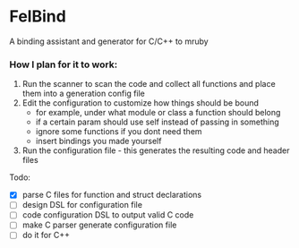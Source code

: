 # FelBind

A binding assistant and generator for C/C++ to mruby


### How I plan for it to work:

1. Run the scanner to scan the code and collect all functions and place them into a generation config file
2. Edit the configuration to customize how things should be bound
	- for example, under what module or class a function should belong
	- if a certain param should use self instead of passing in something
	- ignore some functions if you dont need them
	- insert bindings you made yourself
3. Run the configuration file - this generates the resulting code and header files

Todo:

- [X] parse C files for function and struct declarations
- [ ] design DSL for configuration file
- [ ] code configuration DSL to output valid C code
- [ ] make C parser generate configuration file
- [ ] do it for C++

